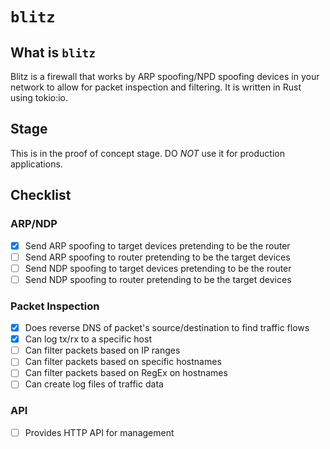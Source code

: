 # `blitz`

## What is `blitz`

Blitz is a firewall that works by ARP spoofing/NPD spoofing devices in your network to allow for packet inspection and filtering. 
It is written in Rust using tokio:io.

## Stage

This is in the proof of concept stage. DO *NOT* use it for production applications.

## Checklist

### ARP/NDP

- [x] Send ARP spoofing to target devices pretending to be the router
- [ ] Send ARP spoofing to router pretending to be the target devices
- [ ] Send NDP spoofing to target devices pretending to be the router
- [ ] Send NDP spoofing to router pretending to be the target devices

### Packet Inspection

- [x] Does reverse DNS of packet's source/destination to find traffic flows
- [x] Can log tx/rx to a specific host
- [ ] Can filter packets based on IP ranges
- [ ] Can filter packets based on specific hostnames
- [ ] Can filter packets based on RegEx on hostnames
- [ ] Can create log files of traffic data

### API

- [ ] Provides HTTP API for management
